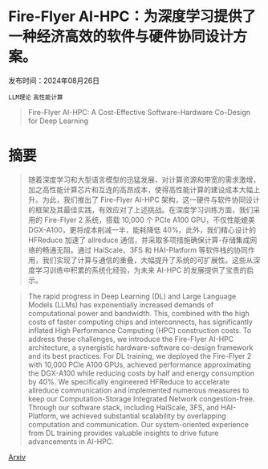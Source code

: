# Fire-Flyer AI-HPC：为深度学习提供了一种经济高效的软件与硬件协同设计方案。

发布时间：2024年08月26日

`LLM理论` `高性能计算`

> Fire-Flyer AI-HPC: A Cost-Effective Software-Hardware Co-Design for Deep Learning

# 摘要

> 随着深度学习和大型语言模型的迅猛发展，对计算资源和带宽的需求激增，加之高性能计算芯片和互连的高昂成本，使得高性能计算的建设成本大幅上升。为此，我们推出了 Fire-Flyer AI-HPC 架构，这一硬件与软件协同设计的框架及其最佳实践，有效应对了上述挑战。在深度学习训练方面，我们采用的 Fire-Flyer 2 系统，搭载 10,000 个 PCIe A100 GPU，不仅性能媲美 DGX-A100，更将成本削减一半，能耗降低 40%。此外，我们精心设计的 HFReduce 加速了 allreduce 通信，并采取多项措施确保计算-存储集成网络的畅通无阻。通过 HaiScale、3FS 和 HAI-Platform 等软件栈的协同作用，我们实现了计算与通信的重叠，大幅提升了系统的可扩展性。这些从深度学习训练中积累的系统化经验，为未来 AI-HPC 的发展提供了宝贵的启示。

> The rapid progress in Deep Learning (DL) and Large Language Models (LLMs) has exponentially increased demands of computational power and bandwidth. This, combined with the high costs of faster computing chips and interconnects, has significantly inflated High Performance Computing (HPC) construction costs. To address these challenges, we introduce the Fire-Flyer AI-HPC architecture, a synergistic hardware-software co-design framework and its best practices. For DL training, we deployed the Fire-Flyer 2 with 10,000 PCIe A100 GPUs, achieved performance approximating the DGX-A100 while reducing costs by half and energy consumption by 40%. We specifically engineered HFReduce to accelerate allreduce communication and implemented numerous measures to keep our Computation-Storage Integrated Network congestion-free. Through our software stack, including HaiScale, 3FS, and HAI-Platform, we achieved substantial scalability by overlapping computation and communication. Our system-oriented experience from DL training provides valuable insights to drive future advancements in AI-HPC.

[Arxiv](https://arxiv.org/abs/2408.14158)